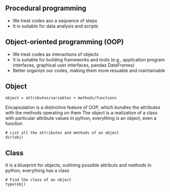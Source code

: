 ## Procedural programming
- We treat codes asn a sequence of steps
- It is suitable for data analysis and scripts

## Object-oriented programming (OOP)
- We treat codes as interactions of objects
- It is suitable for building frameworks and tools (e.g., application program interfaces, graphical user interfaces, pandas DataFrames)
- Better organize our codes, making them more resuable and maintainable

## Object
```
object = attributes/variables + methods/functions
```
Encapsulation is a distinctive feature of OOP, which bundles the attributes with the methods operating on them
The object is a realization of a class with particular attribute values
In python, everything is an object, even a function

```
# List all the attributes and methods of an object
dir(obj)
```

## Class
It is a blueprint for objects, outlining possible attributs and methods
In python, everything has a class
```
# Find the class of an object
type(obj)
```

